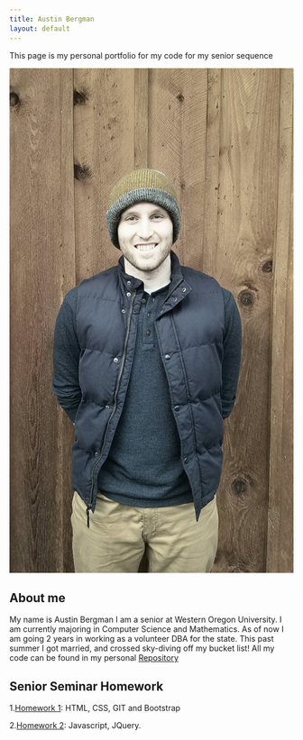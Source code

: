 ```yaml
---
title: Austin Bergman
layout: default
---
```


This page is my personal portfolio for my code for my senior sequence 

![Picture](PortfolioPictures/20170128_152343.jpg)

## About me 



My name is Austin Bergman I am a senior at Western Oregon University. I am currently majoring in Computer Science and Mathematics. As of now I am going 2 years in working as a volunteer DBA for the state. This past summer I got married, and crossed sky-diving off my bucket list!
All my code can be found in my personal [Repository](https://github.com/ABergman7/ABergman7.github.io)


## Senior Seminar Homework

1.[Homework 1](HW1/hw1blog.md): HTML, CSS, GIT and Bootstrap

2.[Homework 2](HW2/h2index.md): Javascript, JQuery.


